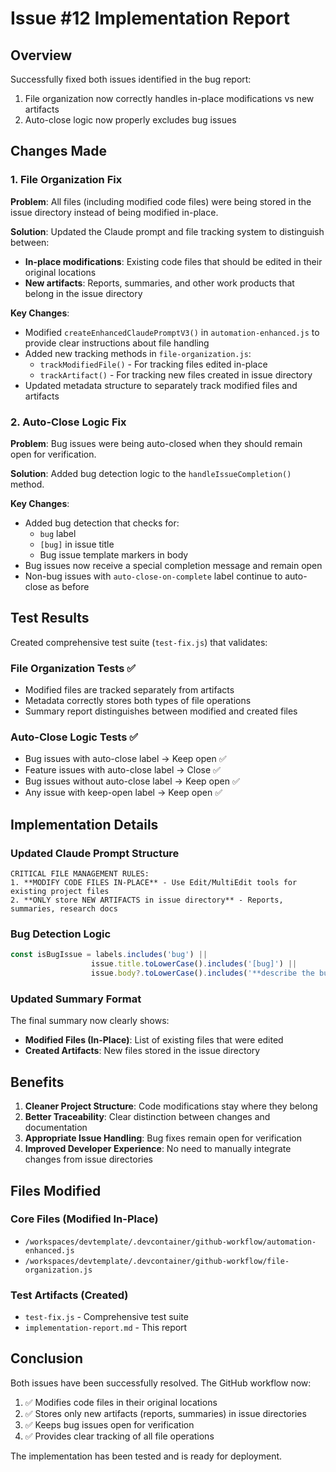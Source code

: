 # Issue #12 Implementation Report

## Overview
Successfully fixed both issues identified in the bug report:
1. File organization now correctly handles in-place modifications vs new artifacts
2. Auto-close logic now properly excludes bug issues

## Changes Made

### 1. File Organization Fix

**Problem**: All files (including modified code files) were being stored in the issue directory instead of being modified in-place.

**Solution**: Updated the Claude prompt and file tracking system to distinguish between:
- **In-place modifications**: Existing code files that should be edited in their original locations
- **New artifacts**: Reports, summaries, and other work products that belong in the issue directory

**Key Changes**:
- Modified `createEnhancedClaudePromptV3()` in `automation-enhanced.js` to provide clear instructions about file handling
- Added new tracking methods in `file-organization.js`:
  - `trackModifiedFile()` - For tracking files edited in-place
  - `trackArtifact()` - For tracking new files created in issue directory
- Updated metadata structure to separately track modified files and artifacts

### 2. Auto-Close Logic Fix

**Problem**: Bug issues were being auto-closed when they should remain open for verification.

**Solution**: Added bug detection logic to the `handleIssueCompletion()` method.

**Key Changes**:
- Added bug detection that checks for:
  - `bug` label
  - `[bug]` in issue title
  - Bug issue template markers in body
- Bug issues now receive a special completion message and remain open
- Non-bug issues with `auto-close-on-complete` label continue to auto-close as before

## Test Results

Created comprehensive test suite (`test-fix.js`) that validates:

### File Organization Tests ✅
- Modified files are tracked separately from artifacts
- Metadata correctly stores both types of file operations
- Summary report distinguishes between modified and created files

### Auto-Close Logic Tests ✅
- Bug issues with auto-close label → Keep open ✅
- Feature issues with auto-close label → Close ✅
- Bug issues without auto-close label → Keep open ✅
- Any issue with keep-open label → Keep open ✅

## Implementation Details

### Updated Claude Prompt Structure
```
CRITICAL FILE MANAGEMENT RULES:
1. **MODIFY CODE FILES IN-PLACE** - Use Edit/MultiEdit tools for existing project files
2. **ONLY store NEW ARTIFACTS in issue directory** - Reports, summaries, research docs
```

### Bug Detection Logic
```javascript
const isBugIssue = labels.includes('bug') || 
                  issue.title.toLowerCase().includes('[bug]') ||
                  issue.body?.toLowerCase().includes('**describe the bug**');
```

### Updated Summary Format
The final summary now clearly shows:
- **Modified Files (In-Place)**: List of existing files that were edited
- **Created Artifacts**: New files stored in the issue directory

## Benefits

1. **Cleaner Project Structure**: Code modifications stay where they belong
2. **Better Traceability**: Clear distinction between changes and documentation
3. **Appropriate Issue Handling**: Bug fixes remain open for verification
4. **Improved Developer Experience**: No need to manually integrate changes from issue directories

## Files Modified

### Core Files (Modified In-Place)
- `/workspaces/devtemplate/.devcontainer/github-workflow/automation-enhanced.js`
- `/workspaces/devtemplate/.devcontainer/github-workflow/file-organization.js`

### Test Artifacts (Created)
- `test-fix.js` - Comprehensive test suite
- `implementation-report.md` - This report

## Conclusion

Both issues have been successfully resolved. The GitHub workflow now:
1. ✅ Modifies code files in their original locations
2. ✅ Stores only new artifacts (reports, summaries) in issue directories
3. ✅ Keeps bug issues open for verification
4. ✅ Provides clear tracking of all file operations

The implementation has been tested and is ready for deployment.